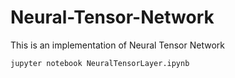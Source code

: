 # Neural-Tensor-Network
This is an implementation of Neural Tensor Network

```shell
jupyter notebook NeuralTensorLayer.ipynb
```
